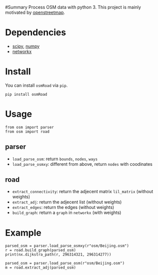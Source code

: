 #Summary
Process OSM data with python 3. This project is mainly motivated by [openstreetmap](https://github.com/johnyf/openstreetmap).

# Dependencies

- [scipy](https://www.scipy.org/), [numpy](http://www.numpy.org/)
- [networkx](https://networkx.github.io/)

# Install
You can install `osmRoad` via `pip`.

```shell
pip install osmRoad
```

# Usage

```
from osm import parser
from osm import road
```
## parser
- `load_parse_osm`: return `bounds`, `nodes`, `ways`
- `load_parse_osmxy`: different from above, return `nodes` with coodinates

## road
- `extract_connectivity`: return the adjecent matrix `lil_matrix` (without weights)
- `extract_adj`: return the adjecent list (without weights)
- `extract_edges`: return the edges (without weights)
- `build_graph`: return a `graph` in `networkx` (with weights)

# Example

```
parsed_osm = parser.load_parse_osmxy(r"osm/Beijing.osm")
r = road.build_graph(parsed_osm)
print(nx.dijkstra_path(r, 296314321, 296314277))
```

```
parsed_osm = parser.load_parse_osm(r"osm/Beijing.osm")
m = road.extract_adj(parsed_osm)
```